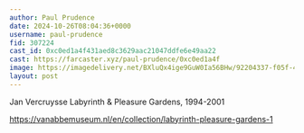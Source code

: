```yaml
---
author: Paul Prudence
date: 2024-10-26T08:04:36+0000
username: paul-prudence
fid: 307224
cast_id: 0xc0ed1a4f431aed8c3629aac21047ddfe6e49aa22
cast: https://farcaster.xyz/paul-prudence/0xc0ed1a4f
image: https://imagedelivery.net/BXluQx4ige9GuW0Ia56BHw/92204337-f05f-4a28-e07a-9fc557b0f500/original
layout: post
---
```


Jan Vercruysse
Labyrinth & Pleasure Gardens, 1994-2001

https://vanabbemuseum.nl/en/collection/labyrinth-pleasure-gardens-1

<img src='https://imagedelivery.net/BXluQx4ige9GuW0Ia56BHw/92204337-f05f-4a28-e07a-9fc557b0f500/original' alt='' referrerpolicy='no-referrer'/>
<img src='https://imagedelivery.net/BXluQx4ige9GuW0Ia56BHw/400fb543-0528-408d-f3f2-df702f12ac00/original' alt='' referrerpolicy='no-referrer'/>
